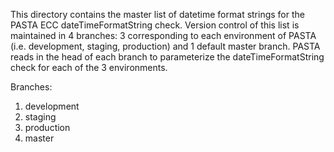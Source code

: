 This directory contains the master list of datetime format strings for the PASTA ECC dateTimeFormatString check. Version control of this list is maintained in 4 branches: 3 corresponding to each environment of PASTA (i.e. development, staging, production) and 1 default master branch. PASTA reads in the head of each branch to parameterize the dateTimeFormatString check for each of the 3 environments.

Branches:
1. development
2. staging
3. production
4. master
